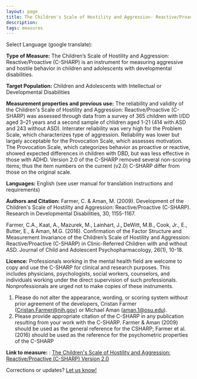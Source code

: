 ```yaml
---
layout: page  
title: The Children's Scale of Hostility and Aggression- Reactive/Proactive (C-SHARP) V2.0
description:
tags: measures
---
```


Select Language (google translate):  

<div id="google_translate_element"></div><script type="text/javascript">
function googleTranslateElementInit() {
  new google.translate.TranslateElement({pageLanguage: 'en', layout: google.translate.TranslateElement.InlineLayout.SIMPLE, gaTrack: true, gaId: 'UA-64320648-1'}, 'google_translate_element');
}
</script><script type="text/javascript" src="//translate.google.com/translate_a/element.js?cb=googleTranslateElementInit"></script>  

**Type of Measure:** The Children’s Scale of Hostility and Aggression: Reactive/Proactive (C-SHARP) is an instrument for measuring aggressive and hostile behavior in children and adolescents with developmental disabilities.

**Target Population:** Children and Adolescents with Intellectual or Developmental Disabilities

**Measurement properties and previous use:** The reliability and validity of the Children's Scale of Hostility and Aggression: Reactive/Proactive (C-SHARP) was assessed through data from a survey of 365 children with I/DD aged 3–21 years and a second sample of chlidren aged 1-21 (414 with ASD and 243 without ASD). Interrater reliability was very high for the Problem Scale, which characterizes type of aggression. Reliability was lower but largely acceptable for the Provocation Scale, which assesses motivation. The Provocation Scale, which categorizes behavior as proactive or reactive, showed expected differences in children with DBD, but was less effective in those with ADHD. Version 2.0 of the C-SHARP removed several non-scoring items; thus the item numbers on the current (v2.0) C-SHARP differ from those on the original scale.

**Languages:** English (see user manual for translation instructions and requirements)

**Authors and Citation:**  Farmer, C. & Aman, M. (2009). Development of the Children's Scale of Hostility and Aggression: Reactive/Proactive (C-SHARP). Research in Developmental Disabilities, 30, 1155-1167.

Farmer, C.A., Kaat, A., Mazurek, M., Lainhart, J., DeWitt, M.B., Cook, Jr., E., Butter, E., & Aman, M.G. (2016). Confirmation of the Factor Structure and Measurement Invariance of the Children’s Scale of Hostility and Aggression: Reactive/Proactive (C-SHARP) in Clinic-Referred Children with and without ASD. Journal of Child and Adolescent Psychopharmacology, 26(1), 10-18. 

**Licence:** Professionals working in the mental health field are welcome to copy and use the C-SHARP for clinical and research purposes. This includes physicians, psychologists, social workers, counselors, and individuals working under the direct supervision of such professionals. Nonprofessionals are urged not to make copies of these instruments.   
   
1. Please do not alter the appearance, wording, or scoring system without prior agreement of the developers, Cristan Farmer (Cristan.Farmer@nih.gov) or Michael Aman (aman.1@osu.edu).    
2. Please provide appropriate citation of the C-SHARP in any publication resulting from your work with the C-SHARP. Farmer &
Aman (2009) should be used as the general reference for the CSHARP; Farmer et al. (2016) should be used as the reference for the
psychometric properties of the C-SHARP

**Link to measure:** : [The Children's Scale of Hostility and Aggression: Reactive/Proactive (C-SHARP) Version 2.0](https://raw.githubusercontent.com/mjmaenner/disabilitymeasures/gh-pages/c-sharp/CSHARP_V2_User_Packet_Jan2016.pdf)

Corrections or updates? [Let us know!](http://disabilitymeasures.org/contact)
